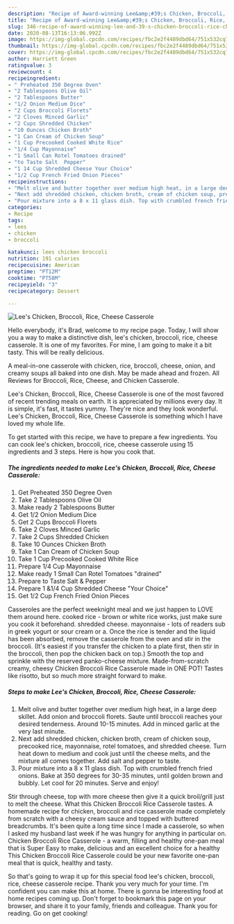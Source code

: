 ```yaml
---
description: "Recipe of Award-winning Lee&amp;#39;s Chicken, Broccoli, Rice, Cheese Casserole"
title: "Recipe of Award-winning Lee&amp;#39;s Chicken, Broccoli, Rice, Cheese Casserole"
slug: 346-recipe-of-award-winning-lee-and-39-s-chicken-broccoli-rice-cheese-casserole
date: 2020-08-13T16:13:06.992Z
image: https://img-global.cpcdn.com/recipes/fbc2e2f4489dbd64/751x532cq70/lees-chicken-broccoli-rice-cheese-casserole-recipe-main-photo.jpg
thumbnail: https://img-global.cpcdn.com/recipes/fbc2e2f4489dbd64/751x532cq70/lees-chicken-broccoli-rice-cheese-casserole-recipe-main-photo.jpg
cover: https://img-global.cpcdn.com/recipes/fbc2e2f4489dbd64/751x532cq70/lees-chicken-broccoli-rice-cheese-casserole-recipe-main-photo.jpg
author: Harriett Green
ratingvalue: 3
reviewcount: 4
recipeingredient:
- " Preheated 350 Degree Oven"
- "2 Tablespoons Olive Oil"
- "2 Tablespoons Butter"
- "1/2 Onion Medium Dice"
- "2 Cups Broccoli Florets"
- "2 Cloves Minced Garlic"
- "2 Cups Shredded Chicken"
- "10 Ounces Chicken Broth"
- "1 Can Cream of Chicken Soup"
- "1 Cup Precooked Cooked White Rice"
- "1/4 Cup Mayonnaise"
- "1 Small Can Rotel Tomatoes drained"
- "to Taste Salt  Pepper"
- "1 14 Cup Shredded Cheese Your Choice"
- "1/2 Cup French Fried Onion Pieces"
recipeinstructions:
- "Melt olive and butter together over medium high heat, in a large deep skillet. Add onion and broccoli florets. Saute until broccoli reaches your desired tenderness. Around 10-15 minutes. Add in minced garlic at the very last minute."
- "Next add shredded chicken, chicken broth, cream of chicken soup, precooked rice, mayonnaise, rotel tomatoes, and shredded cheese. Turn heat down to medium and cook just until the cheese melts, and the mixture all comes together. Add salt and pepper to taste."
- "Pour mixture into a 8 x 11 glass dish. Top with crumbled french fried onions. Bake at 350 degrees for 30-35 minutes, until golden brown and bubbly. Let cool for 20 minutes. Serve and enjoy!"
categories:
- Recipe
tags:
- lees
- chicken
- broccoli

katakunci: lees chicken broccoli 
nutrition: 191 calories
recipecuisine: American
preptime: "PT12M"
cooktime: "PT58M"
recipeyield: "3"
recipecategory: Dessert

---
```



![Lee&#39;s Chicken, Broccoli, Rice, Cheese Casserole](https://img-global.cpcdn.com/recipes/fbc2e2f4489dbd64/751x532cq70/lees-chicken-broccoli-rice-cheese-casserole-recipe-main-photo.jpg)

Hello everybody, it's Brad, welcome to my recipe page. Today, I will show you a way to make a distinctive dish, lee&#39;s chicken, broccoli, rice, cheese casserole. It is one of my favorites. For mine, I am going to make it a bit tasty. This will be really delicious.

A meal-in-one casserole with chicken, rice, broccoli, cheese, onion, and creamy soups all baked into one dish. May be made ahead and frozen. All Reviews for Broccoli, Rice, Cheese, and Chicken Casserole.

Lee&#39;s Chicken, Broccoli, Rice, Cheese Casserole is one of the most favored of recent trending meals on earth. It is appreciated by millions every day. It is simple, it's fast, it tastes yummy. They're nice and they look wonderful. Lee&#39;s Chicken, Broccoli, Rice, Cheese Casserole is something which I have loved my whole life.


To get started with this recipe, we have to prepare a few ingredients. You can cook lee&#39;s chicken, broccoli, rice, cheese casserole using 15 ingredients and 3 steps. Here is how you cook that.

<!--inarticleads1-->

##### The ingredients needed to make Lee&#39;s Chicken, Broccoli, Rice, Cheese Casserole:

1. Get  Preheated 350 Degree Oven
1. Take 2 Tablespoons Olive Oil
1. Make ready 2 Tablespoons Butter
1. Get 1/2 Onion Medium Dice
1. Get 2 Cups Broccoli Florets
1. Take 2 Cloves Minced Garlic
1. Take 2 Cups Shredded Chicken
1. Take 10 Ounces Chicken Broth
1. Take 1 Can Cream of Chicken Soup
1. Take 1 Cup Precooked Cooked White Rice
1. Prepare 1/4 Cup Mayonnaise
1. Make ready 1 Small Can Rotel Tomatoes &#34;drained&#34;
1. Prepare to Taste Salt &amp; Pepper
1. Prepare 1 &amp;1/4 Cup Shredded Cheese &#34;Your Choice&#34;
1. Get 1/2 Cup French Fried Onion Pieces


Casseroles are the perfect weeknight meal and we just happen to LOVE them around here. cooked rice - brown or white rice works, just make sure you cook it beforehand. shredded cheese. mayonnaise - lots of readers sub in greek yogurt or sour cream or a. Once the rice is tender and the liquid has been absorbed, remove the casserole from the oven and stir in the broccoli. (It&#39;s easiest if you transfer the chicken to a plate first, then stir in the broccoli, then pop the chicken back on top.) Smooth the top and sprinkle with the reserved panko-cheese mixture. Made-from-scratch creamy, cheesy Chicken Broccoli Rice Casserole made in ONE POT! Tastes like risotto, but so much more straight forward to make. 

<!--inarticleads2-->

##### Steps to make Lee&#39;s Chicken, Broccoli, Rice, Cheese Casserole:

1. Melt olive and butter together over medium high heat, in a large deep skillet. Add onion and broccoli florets. Saute until broccoli reaches your desired tenderness. Around 10-15 minutes. Add in minced garlic at the very last minute.
1. Next add shredded chicken, chicken broth, cream of chicken soup, precooked rice, mayonnaise, rotel tomatoes, and shredded cheese. Turn heat down to medium and cook just until the cheese melts, and the mixture all comes together. Add salt and pepper to taste.
1. Pour mixture into a 8 x 11 glass dish. Top with crumbled french fried onions. Bake at 350 degrees for 30-35 minutes, until golden brown and bubbly. Let cool for 20 minutes. Serve and enjoy!


Stir through cheese, top with more cheese then give it a quick broil/grill just to melt the cheese. What this Chicken Broccoli Rice Casserole tastes. A homemade recipe for chicken, broccoli and rice casserole made completely from scratch with a cheesy cream sauce and topped with buttered breadcrumbs. It&#39;s been quite a long time since I made a casserole, so when I asked my husband last week if he was hungry for anything in particular on. Chicken Broccoli Rice Casserole - a warm, filling and healthy one-pan meal that is Super Easy to make, delicious and an excellent choice for a healthy This Chicken Broccoli Rice Casserole could be your new favorite one-pan meal that is quick, healthy and tasty. 

So that's going to wrap it up for this special food lee&#39;s chicken, broccoli, rice, cheese casserole recipe. Thank you very much for your time. I'm confident you can make this at home. There is gonna be interesting food at home recipes coming up. Don't forget to bookmark this page on your browser, and share it to your family, friends and colleague. Thank you for reading. Go on get cooking!
